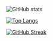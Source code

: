 ![GitHub stats](https://github-readme-stats.vercel.app/api?username=BSski&show_icons=true&show=reviews,prs_merged&include_all_commits=true&rank_icon=github&hide=stars,issues&theme=holi&bg_color=0D1117&border_color=222D3C&border_radius=5)

[![Top Langs](https://github-readme-stats.vercel.app/api/top-langs/?username=BSski&layout=donut&theme=holi&bg_color=0D1117&border_radius=7&border_color=222D3C&hide=html)](https://github.com/anuraghazra/github-readme-stats)

[![GitHub Streak](https://streak-stats.demolab.com?user=BSski&theme=holi-theme&border_radius=5&date_format=j%20M%5B%20Y%5D&exclude_days=Sun%2CSat&card_width=419&background=0D1117&border=222D3C&stroke=222D3C&hide_current_streak=true)](https://git.io/streak-stats)



<!--
<hr>

📫 contact.bsski at gmail

<hr>

<a href="https://tryhackme.com/p/bsski">
  <img alt="Codewars stats" src="https://tryhackme-badges.s3.amazonaws.com/bsski.png">
</a>


<a href="https://www.codewars.com/users/bsski">
  <img align="top" alt="Codewars stats" src="https://www.codewars.com/users/bsski/badges/small">
</a>

<br>
:sparkles: &#8593; Click the badges to see what I was learning! &#8593; :sparkles:
-->
